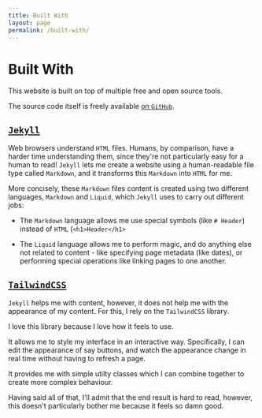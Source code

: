 ```yaml
---
title: Built With
layout: page
permalink: /built-with/
---
```


# Built With

This website is built on top of multiple free and open source tools.

The source code itself is freely available [on `GitHub`](https://github.com/rdmolony/rdmolony.github.io).


## [`Jekyll`](https://jekyllrb.com/)

Web browsers understand `HTML` files. Humans, by comparison, have a harder time understanding them, since they're not particularly easy for a human to read! `Jekyll` lets me create a website using a human-readable file type called `Markdown`, and it transforms this `Markdown` into `HTML` for me.

More concisely, these `Markdown` files content is created using two different languages, `Markdown` and `Liquid`, which `Jekyll` uses to carry out different jobs:

- The `Markdown` language allows me use special symbols (like `# Header`) instead of `HTML` (`<h1>Header</h1>`

- The `Liquid` language allows me to perform magic, and do anything else not related to content - like specifying page metadata (like dates), or performing special operations like linking pages to one another.


## [`TailwindCSS`](https://tailwindcss.com/)

`Jekyll` helps me with content, however, it does not help me with the appearance of my content. For this, I rely on the `TailwindCSS` library. 

I love this library because I love how it feels to use.

It allows me to style my interface in an interactive way. Specifically, I can edit the appearance of say buttons, and watch the appearance change in real time without having to refresh a page. 

It provides me with simple utilty classes which I can combine together to create more complex behaviour.

Having said all of that, I'll admit that the end result is hard to read, however, this doesn't particularly bother me because it feels so damn good.
